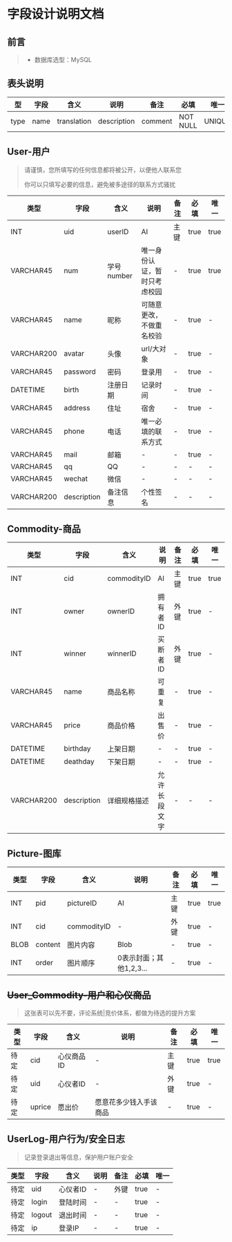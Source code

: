 # 字段设计说明文档

## 前言

> * 数据库选型：MySQL

## 表头说明

| 型 | 字段 | 含义 | 说明 | 备注 | 必填 | 唯一 |
| - | - | - | - | - | - | - |
| type | name | translation | description | comment | NOT NULL | UNIQUE |

## User-用户
> 请谨慎，您所填写的任何信息都将被公开，以便他人联系您
> 
> 你可以只填写必要的信息，避免被多途径的联系方式骚扰

| 类型 | 字段 | 含义 | 说明 | 备注 | 必填 | 唯一 |
| - | - | - | - | - | - | - |
| INT | uid | userID | AI | 主键 | true | true |
| VARCHAR45 | num | 学号number | 唯一身份认证，暂时只考虑校园 | - | true | true |
| VARCHAR45 | name | 昵称 | 可随意更改，不做重名校验 | - | true | - |
| VARCHAR200 | avatar | 头像 | url/大对象 | - | true | - |
| VARCHAR45 | password | 密码 | 登录用 | - | true | - |
| DATETIME | birth | 注册日期 | 记录时间 | - | true | - |
| VARCHAR45 | address | 住址 | 宿舍 | - | true | - |
| VARCHAR45 | phone | 电话 | 唯一必填的联系方式 | - | true | - |
| VARCHAR45 | mail | 邮箱 | - | - | true | - |
| VARCHAR45 | qq | QQ | - | - | - | - |
| VARCHAR45 | wechat | 微信 | - | - | - | - |
| VARCHAR200 | description | 备注信息 | 个性签名 | - | - | - |



## Commodity-商品
| 类型 | 字段 | 含义 | 说明 | 备注 | 必填 | 唯一 |
| - | - | - | - | - | - | - |
| INT | cid | commodityID | AI | 主键 | true | true |
| INT | owner | ownerID | 拥有者ID | 外键 | true | - |
| INT | winner | winnerID | 买断者ID | 外键 | true | - |
| VARCHAR45 | name | 商品名称 | 可重复 | - | true | - |
| VARCHAR45 | price | 商品价格 | 出售价 | - | true | - |
| DATETIME | birthday | 上架日期 | - | - | true | - |
| DATETIME | deathday | 下架日期 | - | - | true | - |
| VARCHAR200 | description | 详细规格描述 | 允许长段文字 | - | - | - |

## Picture-图库
| 类型 | 字段 | 含义 | 说明 | 备注 | 必填 | 唯一 |
| - | - | - | - | - | - | - |
| INT | pid | pictureID | AI | 主键 | true | true |
| INT | cid | commodityID | - | 外键 | true | - |
| BLOB | content | 图片内容 | Blob | - | true | - |
| INT | order | 图片顺序 | 0表示封面；其他1,2,3... | - | true | - |


## ~~User_Commodity-用户和心仪商品~~

> 这张表可以先不要，评论系统|竞价体系，都做为待选的提升方案

| 类型 | 字段 | 含义 | 说明 | 备注 | 必填 | 唯一 |
| - | - | - | - | - | - | - |
| 待定 | cid | 心仪商品ID | - | 主键 | true | true |
| 待定 | uid | 心仪者ID | - | 外键 | true | - |
| 待定 | uprice | 愿出价 | 愿意花多少钱入手该商品 | - | true | - |


## UserLog-用户行为/安全日志

> 记录登录退出等信息，保护用户账户安全

| 类型 | 字段 | 含义 | 说明 | 备注 | 必填 | 唯一 |
| - | - | - | - | - | - | - |
| 待定 | uid | 心仪者ID | - | 外键 | true | - |
| 待定 | login | 登陆时间 | - | - | true | - |
| 待定 | logout | 退出时间 | - | - | true | - |
| 待定 | ip | 登录IP | - | - | true | - |
